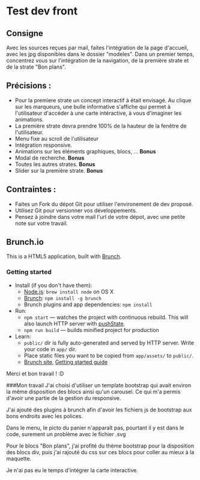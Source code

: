 # Test dev front

## Consigne
Avec les sources reçues par mail, faites l'intégration de la page d'accueil, avec les jpg disponibles dans le dossier "modeles". Dans un premier temps, concentrez vous sur l'intégration de la navigation, de la première strate et de la strate "Bon plans".

## Précisions :
- Pour la premiere strate un concept interactif à était envisagé. Au clique sur les marqueurs, une bulle informative s'affiche qui permet à l'utilisateur d'accéder à une carte intéractive, à vous d'imaginer les animations.
- La première strate devra prendre 100% de la hauteur de la fenêtre de l'utilisateur.
- Menu fixe au scroll de l'utilisateur
- Intégration responsive.
- Animations sur les éléments graphiques, blocs, ... **Bonus**
- Modal de recherche. **Bonus**
- Toutes les autres strates. **Bonus**
- Slider sur la première strate. **Bonus**

## Contraintes :
- Faites un Fork du dépot Git pour utiliser l'environement de dev proposé.
- Utilisez Git pour versionner vos développements.
- Pensez à joindre dans votre mail l'url de votre dépot, avec une petite note sur votre travail.


## Brunch.io

This is a HTML5 application, built with [Brunch](http://brunch.io).

### Getting started
* Install (if you don't have them):
    * [Node.js](http://nodejs.org): `brew install node` on OS X
    * [Brunch](http://brunch.io): `npm install -g brunch`
    * Brunch plugins and app dependencies: `npm install`
* Run:
    * `npm start` — watches the project with continuous rebuild. This will also launch HTTP server with [pushState](https://developer.mozilla.org/en-US/docs/Web/Guide/API/DOM/Manipulating_the_browser_history).
    * `npm run build` — builds minified project for production
* Learn:
    * `public/` dir is fully auto-generated and served by HTTP server.  Write your code in `app/` dir.
    * Place static files you want to be copied from `app/assets/` to `public/`.
    * [Brunch site](http://brunch.io), [Getting started guide](https://github.com/brunch/brunch-guide#readme)

Merci et bon travail ! :D

###Mon travail
J'ai choisi d'utiliser un template bootstrap qui avait environ la même disposition des blocs ainsi qu'un carousel. Ce qui m'a permis d'avoir une partie de la gestion du responsive.

J'ai ajouté des plugins à brunch afin d'avoir les fichiers js de bootstrap aux bons endroits avec les polices.

Dans le menu, le picto du panier n'apparaît pas, pourtant il y est dans le code, surement un problème avec le fichier .svg

Pour le blocs "Bon plans", j'ai profité du thème bootstrap pour la disposition des blocs div, puis j'ai rajouté du css sur ces blocs pour coller au mieux à la maquette.

Je n'ai pas eu le temps d'intégrer la carte interactive.

